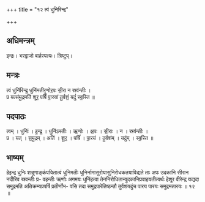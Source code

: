 +++
title = "१२ त्वं धुनिरिन्द्र"

+++
## अधिमन्त्रम्
इन्द्रः। भरद्वाजो बार्हस्पत्यः। त्रिष्टुप्।

## मन्त्रः
त्वं धुनि॑रिन्द्र॒ धुनि॑मतीरृ॒णोर॒पः सी॒रा न स्रव॑न्तीः ।  
प्र यत्स॑मु॒द्रमति॑ शूर॒ पर्षि॑ पा॒रया॑ तु॒र्वशं॒ यदुं॑ स्व॒स्ति ॥

## पदपाठः
त्वम् । धुनिः॑ । इ॒न्द्र॒ । धुनि॑ऽमतीः । ऋ॒णोः । अ॒पः । सी॒राः । न । स्रव॑न्तीः ।  
प्र । यत् । स॒मु॒द्रम् । अति॑ । शू॒र॒ । पर्षि॑ । पा॒रय॑ । तु॒र्वश॑म् । यदु॑म् । स्व॒स्ति ॥

## भाष्यम्
हेइन्द्र धुनिः शत्रूणाङ्कंपयितात्वं धुनिमतीः धुनिर्नामासुरोयासुनिरोधकतयाविद्यते ताः अपः उदकानि सीरान नदीरिव स्रवन्तीः प्र- वहन्तीः ऋणोः अगमयः धुनिंहत्वा तेननिरोधितान्युदकानिप्रवाहयतीत्यर्थः हेशूर वीरेन्द्र यद्यदा समुद्रमति अतिक्रम्यप्रपर्षि प्रतीर्णोभ- वसि तदा समुद्रपारेतिष्ठन्तौ तुर्वशंयदुंच पारय पारयः समुद्रमतारयः ॥ १२ ॥